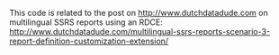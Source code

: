 This code is related to the post on http://www.dutchdatadude.com on multilingual SSRS reports using an RDCE: http://www.dutchdatadude.com/multilingual-ssrs-reports-scenario-3-report-definition-customization-extension/
